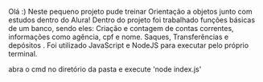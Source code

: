 Olá :) 
Neste pequeno projeto pude treinar Orientação a objetos junto com estudos dentro do Alura!
Dentro do projeto foi trabalhado funções básicas de um banco, sendo eles:
Criação e contagem de contas correntes, informações como agência, cpf e nome.
Saques, Transferências e depósitos .
Foi utilizado JavaScript e NodeJS para executar pelo próprio terminal. 

abra o cmd no diretório da pasta e execute 'node index.js'